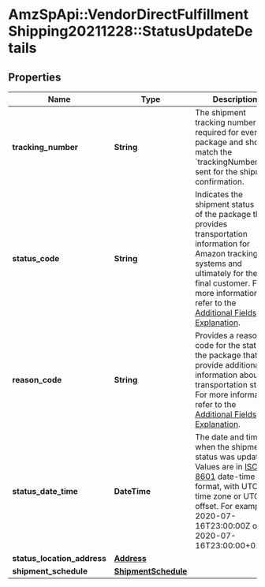 # AmzSpApi::VendorDirectFulfillmentShipping20211228::StatusUpdateDetails

## Properties
Name | Type | Description | Notes
------------ | ------------- | ------------- | -------------
**tracking_number** | **String** | The shipment tracking number is required for every package and should match the &#x60;trackingNumber&#x60; sent for the shipment confirmation. | 
**status_code** | **String** | Indicates the shipment status code of the package that provides transportation information for Amazon tracking systems and ultimately for the final customer. For more information, refer to the [Additional Fields Explanation](https://developer-docs.amazon.com/sp-api/docs/vendor-direct-fulfillment-shipping-api-use-case-guide#additional-fields-explanation). | 
**reason_code** | **String** | Provides a reason code for the status of the package that will provide additional information about the transportation status. For more information, refer to the [Additional Fields Explanation](https://developer-docs.amazon.com/sp-api/docs/vendor-direct-fulfillment-shipping-api-use-case-guide#additional-fields-explanation). | 
**status_date_time** | **DateTime** | The date and time when the shipment status was updated. Values are in [ISO 8601](https://developer-docs.amazon.com/sp-api/docs/iso-8601) date-time format, with UTC time zone or UTC offset. For example, 2020-07-16T23:00:00Z or 2020-07-16T23:00:00+01:00. | 
**status_location_address** | [**Address**](Address.md) |  | 
**shipment_schedule** | [**ShipmentSchedule**](ShipmentSchedule.md) |  | [optional] 

